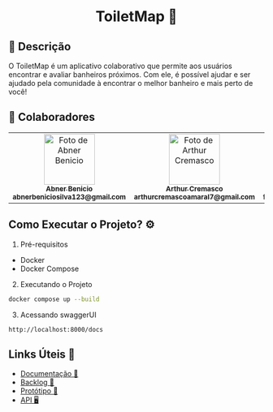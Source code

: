 <h1 align="center">ToiletMap 🚽</h1>

## :memo: Descrição
O ToiletMap é um aplicativo colaborativo que permite aos usuários encontrar e avaliar banheiros próximos. Com ele, é possível ajudar e ser ajudado pela comunidade à encontrar o melhor banheiro e mais perto de você!

## :handshake: Colaboradores
<table>
  <tr>
    <td align="center">
      <a href="https://github.com/AbnerBenicio">
        <img src="https://avatars.githubusercontent.com/u/112874576?v=4" width="100px;" alt="Foto de Abner Benicio"/><br>
        <sub>
          <b>Abner Benicio</b><br>
          <b>abnerbeniciosilva123@gmail.com</b>
        </sub>
      </a>
    </td>
    <td align="center">
      <a href="https://github.com/ArthurCremasco">
        <img src="https://avatars.githubusercontent.com/u/148019842?v=4" width="100px;" alt="Foto de Arthur Cremasco"/><br>
        <sub>
          <b>Arthur Cremasco</b><br>
          <b>arthurcremascoamaral7@gmail.com</b>
        </sub>
      </a>
    </td>
    <td align="center">
      <a href="https://github.com/filipeabmoura">
        <img src="https://avatars.githubusercontent.com/u/108959212?v=4" width="100px;" alt="Foto de Filipe Moura"/><br>
        <sub>
          <b>Filipe Moura</b><br>
          <b>filipemoura.pessoal@gmail.com</b>
        </sub>
      </a>
    </td>
    <td align="center">
      <a href="https://github.com/filipeabmoura">
        <img src="https://avatars.githubusercontent.com/u/136522676?v=4" width="100px;" alt="Foto do João Marcos"/><br>
        <sub>
          <b>João Marcos Pimentel</b><br>
          <b>joaomarcos@tutanota.de</b>
        </sub>
      </a>
    </td>
    <td align="center">
      <a href="https://github.com/filipeabmoura">
        <img src="https://avatars.githubusercontent.com/u/57851959?v=4" width="100px;" alt="Foto do Vinícius Caetano"/><br>
        <sub>
          <b>Vinícius Caetano</b><br>
          <b>viniciusgcaetano@hotmail.com</b>
        </sub>
      </a>
    </td>
    
  </tr>
</table>

## Como Executar o Projeto? ⚙️

1. Pré-requisitos

- Docker
- Docker Compose

2. Executando o Projeto
```bash
docker compose up --build
```

3. Acessando swaggerUI

```
http://localhost:8000/docs
```


## Links Úteis 🔗
- <a href="https://docs.google.com/document/d/1KoodP2aLMj5Eqa80PaGcFQ0cO-Qmzx-W/edit?usp=sharing&ouid=101254861131254864524&rtpof=true&sd=true">Documentação 📖</a>
- <a href="https://docs.google.com/spreadsheets/d/1xnMJiFN5WQCy3NvAvdmGhv9jmTkYpxGy/edit?usp=sharing&ouid=101254861131254864524&rtpof=true&sd=true">Backlog 🧮</a>
- <a href="https://app.quant-ux.com/#/test.html?h=a2aa10abBr5a0XGDb2HvLDoouyK0uwTcihZjpj9lzzRGkkIcy87Ma8cRpZvG&ln=en">Protótipo 📱</a>
- <a href="https://github.com/abnerbenicio/ToiletMap">API 🖥️</a>

